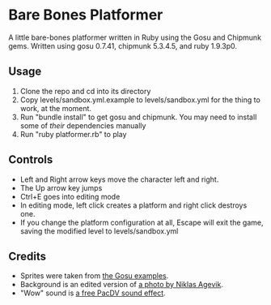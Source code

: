 Bare Bones Platformer
=====================

A little bare-bones platformer written in Ruby using the Gosu and Chipmunk gems.
Written using gosu 0.7.41, chipmunk 5.3.4.5, and ruby 1.9.3p0.

Usage
-----

1. Clone the repo and cd into its directory
2. Copy levels/sandbox.yml.example to levels/sandbox.yml for the thing to work, at the moment.
3. Run "bundle install" to get gosu and chipmunk. You may need to install some of *their* dependencies manually
4. Run "ruby platformer.rb" to play

Controls
--------

* Left and Right arrow keys move the character left and right.
* The Up arrow key jumps
* Ctrl+E goes into editing mode
* In editing mode, left click creates a platform and right click destroys one.
* If you change the platform configuration at all, Escape will exit the game, saving the modified level to levels/sandbox.yml

Credits
-------

* Sprites were taken from [the Gosu examples](https://github.com/jlnr/gosu/tree/master/examples).
* Background is an edited version of [a photo by Niklas Agevik](http://www.e.kth.se/~na/photo/tree_large.jpg).
* "Wow" sound is [a free PacDV sound effect](http://www.pacdv.com/sounds/voices/wow-2.wav).
